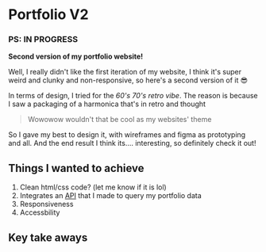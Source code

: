 # Portfolio V2

### PS: IN PROGRESS

**Second version of my portfolio website!**

Well, I really didn't like the first iteration of my website, I think it's super weird and clunky and non-responsive, so here's a second version of it 😎

In terms of design, I tried for the _60's 70's retro vibe_. The reason is because I saw a packaging of a harmonica that's in retro and thought

> Wowowow wouldn't that be cool as my websites' theme

So I gave my best to design it, with wireframes and figma as prototyping and all. And the end result I think its.... interesting, so definitely check it out!

## Things I wanted to achieve

1. Clean html/css code? (let me know if it is lol)
2. Integrates an [API](https://github.com/LefanTan/portfoliov2-server) that I made to query my portfolio data
3. Responsiveness
4. Accessbility

## Key take aways
